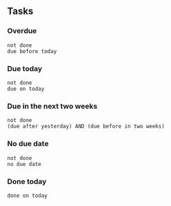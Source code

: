
## Tasks
### Overdue

```tasks
not done
due before today
```

### Due today

```tasks
not done
due on today
```

### Due in the next two weeks

```tasks
not done
(due after yesterday) AND (due before in two weeks)
```

### No due date

```tasks
not done
no due date
```

### Done today

```tasks
done on today
```
